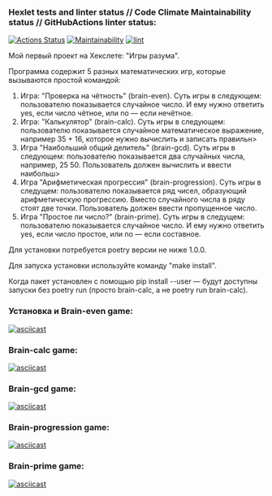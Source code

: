 ### Hexlet tests and linter status // Code Climate Maintainability status // GitHubActions linter status:
[![Actions Status](https://github.com/rezajkee/python-project-lvl1/workflows/hexlet-check/badge.svg)](https://github.com/rezajkee/python-project-lvl1/actions)
[![Maintainability](https://api.codeclimate.com/v1/badges/fc6d87f908db791148b6/maintainability)](https://codeclimate.com/github/rezajkee/python-project-lvl1/maintainability)
[![lint](https://github.com/rezajkee/python-project-lvl1/actions/workflows/lint.yml/badge.svg)](https://github.com/rezajkee/python-project-lvl1/actions/workflows/lint.yml)

Мой первый проект на Хекслете: "Игры разума".

Программа содержит 5 разных математических игр, которые вызываются простой командой:

1. Игра: "Проверка на чётность" (brain-even). Суть игры в следующем: пользователю показывается случайное число. И ему нужно ответить yes, если число чётное, или no — если нечётное.
2. Игра: "Калькулятор" (brain-calc). Суть игры в следующем: пользователю показывается случайное математическое выражение, например 35 + 16, которое нужно вычислить и записать правильн>
3. Игра "Наибольший общий делитель" (brain-gcd). Суть игры в следующем: пользователю показывается два случайных числа, например, 25 50. Пользователь должен вычислить и ввести наибольш>
4. Игра "Арифметическая прогрессия" (brain-progression). Суть игры в следущем: пользователю показывается ряд чисел, образующий арифметическую прогрессию. Вместо случайного числа в ряду стоят две точки. Пользователь должен ввести пропущенное число.
5. Игра "Простое ли число?" (brain-prime). Суть игры в следущем: пользователю показывается случайное число. И ему нужно ответить yes, если число простое, или no — если составное.

Для установки потребуется poetry версии не ниже 1.0.0.

Для запуска установки используйте команду "make install".

Когда пакет установлен с помощью pip install --user — будут доступны запуски без poetry run (просто brain-calc, а не poetry run brain-calc).

### Установка и Brain-even game:
[![asciicast](https://asciinema.org/a/JkPF4eLOq3nmYfPeviIcRwG7n.svg)](https://asciinema.org/a/JkPF4eLOq3nmYfPeviIcRwG7n)

### Brain-calc game:
[![asciicast](https://asciinema.org/a/3p0BXGQEoc6S5GZ70A7PSt8sy.svg)](https://asciinema.org/a/3p0BXGQEoc6S5GZ70A7PSt8sy)

### Brain-gcd game:
[![asciicast](https://asciinema.org/a/gaqHPe5vSwZmPXM1stTzMWL1T.svg)](https://asciinema.org/a/gaqHPe5vSwZmPXM1stTzMWL1T)

### Brain-progression game:
[![asciicast](https://asciinema.org/a/gvrvJHG2nPtljp4VYuvgwmPMJ.svg)](https://asciinema.org/a/gvrvJHG2nPtljp4VYuvgwmPMJ)

### Brain-prime game:
[![asciicast](https://asciinema.org/a/Q2M6TXHreMQnQ8LRJlZdOU51r.svg)](https://asciinema.org/a/Q2M6TXHreMQnQ8LRJlZdOU51r)


